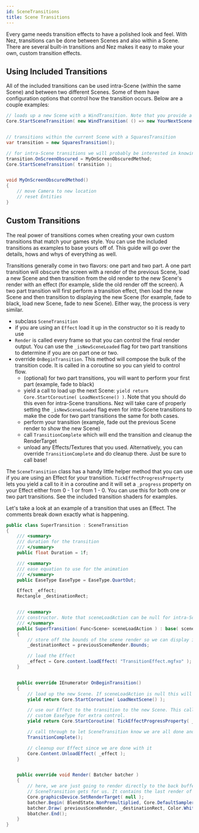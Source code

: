 ```yaml
---
id: SceneTransitions
title: Scene Transitions
---
```


Every game needs transition effects to have a polished look and feel. With Nez, transitions can be done between Scenes and also within a Scene. There are several built-in transitions and Nez makes it easy to make your own, custom transition effects.



## Using Included Transitions
All of the included transitions can be used intra-Scene (within the same Scene) and between two different Scenes. Some of them have configuration options that control how the transition occurs. Below are a couple examples:

```cs
// loads up a new Scene with a WindTransition. Note that you provide a `Func<Scene>` to provide the Scene to transition to.
Core.StartSceneTransition( new WindTransition( () => new YourNextScene() ) );


// transitions within the current Scene with a SquaresTransition
var transition = new SquaresTransition();

// for intra-Scene transitions we will probably be interested in knowing when the screen is obscured so we can take action
transition.OnScreenObscured = MyOnScreenObscuredMethod;
Core.StartSceneTransition( transition );


void MyOnScreenObscuredMethod()
{
	// move Camera to new location
	// reset Entities
}
```



## Custom Transitions
The real power of transitions comes when creating your own custom transitions that match your games style. You can use the included transitions as examples to base yours off of. This guide will go over the details, hows and whys of everything as well.

Transitions generally come in two flavors: one part and two part. A one part transition will obscure the screen with a render of the previous Scene, load a new Scene and then transition from the old render to the new Scene's render with an effect (for example, slide the old render off the screen). A two part transition will first perform a transition effect, then load the new Scene and then transition to displaying the new Scene (for example, fade to black, load new Scene, fade to new Scene). Either way, the process is very similar.

- subclass `SceneTransition`
- if you are using an `Effect` load it up in the constructor so it is ready to use
- `Render` is called every frame so that you can control the final render output. You can use the `_isNewSceneLoaded` flag for two part transitions to determine if you are on part one or two.
- override `OnBeginTransition`. This method will compose the bulk of the transition code. It is called in a coroutine so you can yield to control flow.
	- (optional) for two part transitions, you will want to perform your first part (example, fade to black)
	- yield a call to load up the next Scene: `yield return Core.StartCoroutine( LoadNextScene() )`. Note that you should do this even for intra-Scene transitions. Nez will take care of properly setting the `_isNewSceneLoaded` flag even for intra-Scene transitions to make the code for two part transitions the same for both cases.
	- perform your transition (example, fade out the previous Scene render to show the new Scene)
	- call `TransitionComplete` which will end the transition and cleanup the RenderTarget
	- unload any Effects/Textures that you used. Alternatively, you can override `TransitionComplete` and do cleanup there. Just be sure to call base!

The `SceneTransition` class has a handy little helper method that you can use if you are using an Effect for your transition. `TickEffectProgressProperty` lets you yield a call to it in a coroutine and it will set a `_progress` property on your Effect either from 0 - 1 or from 1 - 0. You can use this for both one or two part transitions. See the included transition shaders for examples.

Let's take a look at an example of a transition that uses an Effect. The comments break down exactly what is happening.

```cs
public class SuperTransition : SceneTransition
{
	/// <summary>
	/// duration for the transition
	/// </summary>
	public float Duration = 1f;

	/// <summary>
	/// ease equation to use for the animation
	/// </summary>
	public EaseType EaseType = EaseType.QuartOut;

	Effect _effect;
	Rectangle _destinationRect;


	/// <summary>
	/// constructor. Note that sceneLoadAction can be null for intra-Scene transitions and everything will still work as expected.
	/// </summary>
	public SuperTransition( Func<Scene> sceneLoadAction ) : base( sceneLoadAction, true )
	{
		// store off the bounds of the scene render so we can display it in the render method
		_destinationRect = previousSceneRender.Bounds;

		// load the Effect
		_effect = Core.content.loadEffect( "TransitionEffect.mgfxo" );
	}


	public override IEnumerator OnBeginTransition()
	{
		// load up the new Scene. If sceneLoadAction is null this will just set the _isNewSceneLoaded flag to true.
		yield return Core.StartCoroutine( LoadNextScene() );

		// use our Effect to the transition to the new Scene. This call will tick the _progress EffectParameter from 0 to 1 with our
		// custom EaseType for extra control.
		yield return Core.StartCoroutine( TickEffectProgressProperty( _effect, duration, easeType ) );

		// call through to let SceneTransition know we are all done and it can clean itself up and stop calling render
		TransitionComplete();

		// cleanup our Effect since we are done with it
		Core.Content.UnloadEffect( _effect );
	}


	public override void Render( Batcher batcher )
	{
		// here, we are just going to render directly to the back buffer using our Effect. We render the previousSceneRender which
		// SceneTransition gets for us. It contains the last render of the previous Scene.
		Core.graphicsDevice.SetRenderTarget( null );
		batcher.Begin( BlendState.NonPremultiplied, Core.DefaultSamplerState, DepthStencilState.None, null, _effect );
		batcher.Draw( previousSceneRender, _destinationRect, Color.White );
		bbatcher.End();
	}
}
```

